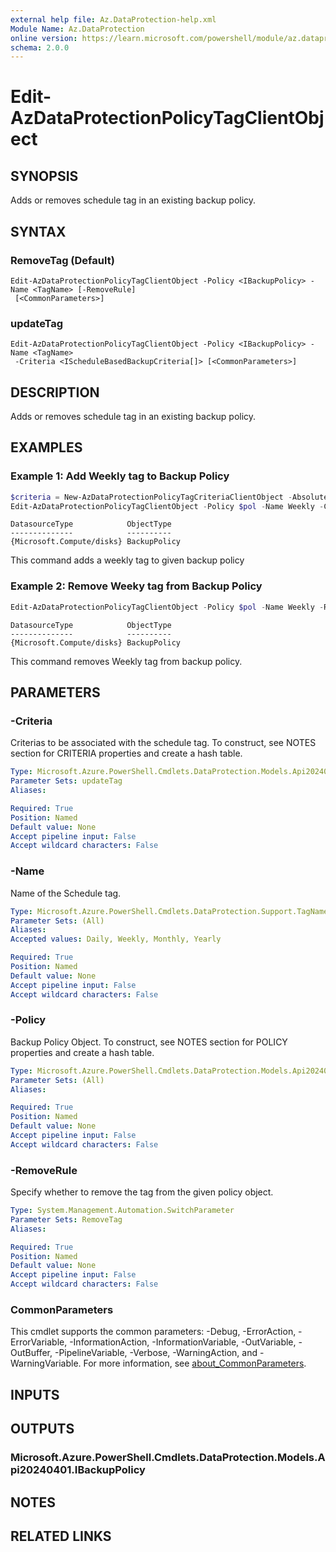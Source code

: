 ```yaml
---
external help file: Az.DataProtection-help.xml
Module Name: Az.DataProtection
online version: https://learn.microsoft.com/powershell/module/az.dataprotection/edit-azdataprotectionpolicytagclientobject
schema: 2.0.0
---
```


# Edit-AzDataProtectionPolicyTagClientObject

## SYNOPSIS
Adds or removes schedule tag in an existing backup policy.

## SYNTAX

### RemoveTag (Default)
```
Edit-AzDataProtectionPolicyTagClientObject -Policy <IBackupPolicy> -Name <TagName> [-RemoveRule]
 [<CommonParameters>]
```

### updateTag
```
Edit-AzDataProtectionPolicyTagClientObject -Policy <IBackupPolicy> -Name <TagName>
 -Criteria <IScheduleBasedBackupCriteria[]> [<CommonParameters>]
```

## DESCRIPTION
Adds or removes schedule tag in an existing backup policy.

## EXAMPLES

### Example 1: Add Weekly tag to Backup Policy
```powershell
$criteria = New-AzDataProtectionPolicyTagCriteriaClientObject -AbsoluteCriteria FirstOfWeek
Edit-AzDataProtectionPolicyTagClientObject -Policy $pol -Name Weekly -Criteria $criteria
```

```output
DatasourceType            ObjectType
--------------            ----------
{Microsoft.Compute/disks} BackupPolicy
```

This command adds a weekly tag to given backup policy

### Example 2: Remove Weeky tag from Backup Policy
```powershell
Edit-AzDataProtectionPolicyTagClientObject -Policy $pol -Name Weekly -RemoveRule
```

```output
DatasourceType            ObjectType
--------------            ----------
{Microsoft.Compute/disks} BackupPolicy
```

This command removes Weekly tag from backup policy.

## PARAMETERS

### -Criteria
Criterias to be associated with the schedule tag.
To construct, see NOTES section for CRITERIA properties and create a hash table.

```yaml
Type: Microsoft.Azure.PowerShell.Cmdlets.DataProtection.Models.Api20240401.IScheduleBasedBackupCriteria[]
Parameter Sets: updateTag
Aliases:

Required: True
Position: Named
Default value: None
Accept pipeline input: False
Accept wildcard characters: False
```

### -Name
Name of the Schedule tag.

```yaml
Type: Microsoft.Azure.PowerShell.Cmdlets.DataProtection.Support.TagName
Parameter Sets: (All)
Aliases:
Accepted values: Daily, Weekly, Monthly, Yearly

Required: True
Position: Named
Default value: None
Accept pipeline input: False
Accept wildcard characters: False
```

### -Policy
Backup Policy Object.
To construct, see NOTES section for POLICY properties and create a hash table.

```yaml
Type: Microsoft.Azure.PowerShell.Cmdlets.DataProtection.Models.Api20240401.IBackupPolicy
Parameter Sets: (All)
Aliases:

Required: True
Position: Named
Default value: None
Accept pipeline input: False
Accept wildcard characters: False
```

### -RemoveRule
Specify whether to remove the tag from the given policy object.

```yaml
Type: System.Management.Automation.SwitchParameter
Parameter Sets: RemoveTag
Aliases:

Required: True
Position: Named
Default value: None
Accept pipeline input: False
Accept wildcard characters: False
```

### CommonParameters
This cmdlet supports the common parameters: -Debug, -ErrorAction, -ErrorVariable, -InformationAction, -InformationVariable, -OutVariable, -OutBuffer, -PipelineVariable, -Verbose, -WarningAction, and -WarningVariable. For more information, see [about_CommonParameters](http://go.microsoft.com/fwlink/?LinkID=113216).

## INPUTS

## OUTPUTS

### Microsoft.Azure.PowerShell.Cmdlets.DataProtection.Models.Api20240401.IBackupPolicy

## NOTES

## RELATED LINKS
